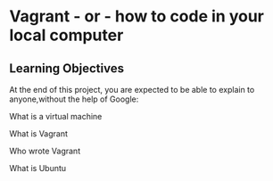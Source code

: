 # Vagrant - or - how to code in your local computer

## Learning Objectives

At the end of this project, you are expected to be able to explain to anyone,without the help of Google:

What is a virtual machine

What is Vagrant

Who wrote Vagrant

What is Ubuntu
